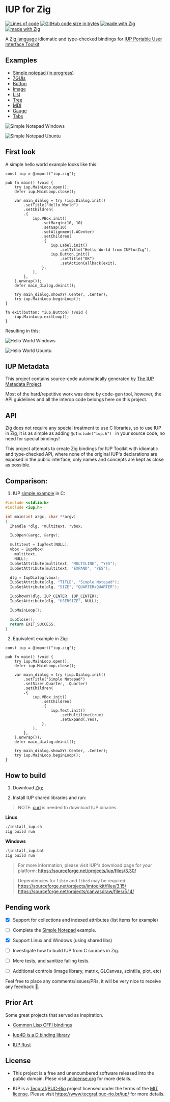# IUP for Zig
[![Lines of code](https://img.shields.io/tokei/lines/github/batiati/IUPforZig)]()
[![GitHub code size in bytes](https://img.shields.io/github/languages/code-size/batiati/IUPforZig)]()
[![made with Zig](https://img.shields.io/badge/made%20with%20%E2%9D%A4%20-Zig-orange)]()
[![made with Zig](https://img.shields.io/badge/unlicensed-public%20domain-brightgreen)]()

A [Zig language](https://ziglang.org/) idiomatic and type-checked bindings for [IUP Portable User Interface Toolkit](https://tecgraf.puc-rio.br/iup/)

## Examples

- [Simple notepad (in progress)](docs/simple_notepad.md)
- [7GUIs](src/7gui/ReadMe.md)
- [Button](docs/button.md)
- [Image](docs/image.md)
- [List](docs/list.md)
- [Tree](docs/tree.md)
- [MDI](docs/mdi.md)
- [Gauge](docs/gauge.md)
- [Tabs](docs/tabs.md)

![Simple Notepad Windows](docs/SimpleNotepadWindows.gif)

![Simple Notepad Ubuntu](docs/SimpleNotepadUbuntu.gif)

## First look

A simple hello world example looks like this:

```Zig
const iup = @import("iup.zig");

pub fn main() !void {
    try iup.MainLoop.open();
    defer iup.MainLoop.close();

    var main_dialog = try (iup.Dialog.init()
        .setTitle("Hello World")
        .setChildren(
        .{
            iup.VBox.init()
                .setMargin(10, 10)
                .setGap(10)
                .setAlignment(.ACenter)
                .setChildren(
                .{
                    iup.Label.init()
                        .setTitle("Hello World from IUPforZig"),
                    iup.Button.init()
                        .setTitle("OK")
                        .setActionCallback(exit),
                },
            ),
        },
    ).unwrap());
    defer main_dialog.deinit();

    try main_dialog.showXY(.Center, .Center);
    try iup.MainLoop.beginLoop();
}

fn exit(button: *iup.Button) !void {
    iup.MainLoop.exitLoop();
}
```

Resulting in this:

![Hello World Windows](docs/HelloWorldWindows.jpg)

![Hello World Ubuntu](docs/HelloWorldUbuntu.jpg)

## IUP Metadata

This project contains source-code automatically generated by [The IUP Metadata Project](https://github.com/batiati/IUPMetadata).

Most of the hard/repetitive work was done by code-gen tool, however, the API guidelines and all the interop code belongs here on this project.

## API

Zig does not require any special treatment to use C libraries, so to use IUP in Zig, it is as simple as adding `@cInclude("iup.h") ` in your source code, no need for special bindings!

This project attempts to create Zig bindings for IUP Toolkit with idiomatic and type-checked API, where none of the original IUP's declarations are exposed in the public interface, only names and concepts are kept as close as possible.

## Comparison:

1. IUP [simple example](https://tecgraf.puc-rio.br/iup/examples/tutorial/example3_1.c) in C:

```C
#include <stdlib.h>
#include <iup.h>

int main(int argc, char **argv)
{
  Ihandle *dlg, *multitext, *vbox;

  IupOpen(&argc, &argv);

  multitext = IupText(NULL);
  vbox = IupVbox(
    multitext,
    NULL);
  IupSetAttribute(multitext, "MULTILINE", "YES");
  IupSetAttribute(multitext, "EXPAND", "YES");

  dlg = IupDialog(vbox);
  IupSetAttribute(dlg, "TITLE", "Simple Notepad");
  IupSetAttribute(dlg, "SIZE", "QUARTERxQUARTER");

  IupShowXY(dlg, IUP_CENTER, IUP_CENTER);
  IupSetAttribute(dlg, "USERSIZE", NULL);

  IupMainLoop();

  IupClose();
  return EXIT_SUCCESS;
}
``` 

2. Equivalent example in Zig:

```zig
const iup = @import("iup.zig");

pub fn main() !void {
    try iup.MainLoop.open();
    defer iup.MainLoop.close();

    var main_dialog = try (iup.Dialog.init()
        .setTitle("Simple Notepad")
        .setSize(.Quarter, .Quarter)
        .setChildren(
        .{
            iup.VBox.init()
                .setChildren(
                .{
                    iup.Text.init()
                        .setMultiline(true)
                        .setExpand(.Yes),
                },
            ),
        },
    ).unwrap());
    defer main_dialog.deinit();

    try main_dialog.showXY(.Center, .Center);
    try iup.MainLoop.beginLoop();
}
```

## How to build

1. Download [Zig](https://ziglang.org/download/);

2. Install IUP shared libraries and run:

> NOTE: [curl](https://curl.se/) is needed to download IUP binaries.

**Linux**
```bash
./install_iup.sh
zig build run
```

**Windows**
```cmd
.\install_iup.bat
zig build run
```

>For more information, please visit IUP's download page for your platform:
>https://sourceforge.net/projects/iup/files/3.30/

>Dependencies for `libim` and `libcd` may be required:
>https://sourceforge.net/projects/imtoolkit/files/3.15/
>https://sourceforge.net/projects/canvasdraw/files/5.14/

## Pending work

- [X] Support for collections and indexed attributes (list items for example)

- [ ] Complete the [Simple Notepad](https://github.com/batiati/IUPforZig/blob/master/src/example.zig) example.

- [X] Support Linux and Windows (using shared libs)

- [ ] Investigate how to build IUP from C sources in Zig.

- [ ] More tests, and sanitize failing tests.

- [ ] Additional controls (image library, matrix, GLCanvas, scintilla, plot, etc)

Feel free to place any comments/issues/PRs, it will be very nice to receive any feedback 🚀.

## Prior Art

Some great projects that served as inspiration.

- [Common Lisp CFFI bindings](https://github.com/lispnik/iup)

- [Iup4D is a D binding library](https://github.com/Heromyth/Iup4D)

- [IUP Rust](https://github.com/dcampbell24/iup-rust)

## License

* This project is a free and unencumbered software released into the public domain. Plese visit [unlicense.org](https://unlicense.org/) for more details.

* IUP is a [Tecgraf](http://www.tecgraf.puc-rio.br)/[PUC-Rio](http://www.puc-rio.br) project licensed under the terms of the [MIT license](http://www.opensource.org/licenses/mit-license.html). Please visit https://www.tecgraf.puc-rio.br/iup/ for more details.
